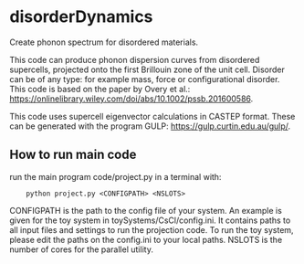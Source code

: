 # disorderDynamics
Create phonon spectrum for disordered materials.

This code can produce phonon dispersion curves from disordered supercells, projected onto the first Brillouin zone of the unit cell.
Disorder can be of any type: for example mass, force or configurational disorder.
This code is based on the paper by Overy et al.: https://onlinelibrary.wiley.com/doi/abs/10.1002/pssb.201600586.

This code uses supercell eigenvector calculations in CASTEP format. These can be generated with the program GULP: https://gulp.curtin.edu.au/gulp/.

## How to run main code

run the main program code/project.py in a terminal with:

        python project.py <CONFIGPATH> <NSLOTS>

CONFIGPATH is the path to the config file of your system. An example is given for the toy system in toySystems/CsCl/config.ini. It contains paths to all input files and settings to run the projection code. 
To run the toy system, please edit the paths on the config.ini to your local paths. 
NSLOTS is the number of cores for the parallel utility.
